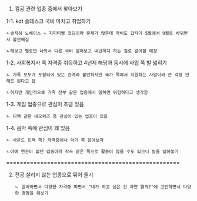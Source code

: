 
1. 컴공 관련 업종 중에서 찾아보기

1-1. kdt 솔데스크 국비 마치고 취업하기

    ㄴ솔직히 노베이스 + 지피티빨 코딩이라 문제가 많은데 국비도 갑자기 5월에서 9월로 바뀌면서 불안해짐

    ㄴ해보고 별로면 나와서 다른 국비 알아보고 내년까지 하는 걸로 알아볼 예정

     
 

 
1-2. 사회복지사 쪽 자격증 취득하고 4년제 해당과 동시에 사업 쪽 발 넓히기

    ㄴ 가족 모두가 포함되어 있는 관계라 불안하지만 국가 쪽에서 지원하는 사업이라 큰 걱정 안해도 된다고 함

    ㄴ하지만 개인적으로 가족 전부 같은 업종에서 일하면 위험하다고 생각함



  
 

1-3. 게임 업종으로 관심이 조금 있음

    ㄴ 디맥 같은 네오위즈 등 관심이 있는 업종이 있음
 
 

 


1-4. 음악 쪽에 관심이 꽤 있음

    ㄴ 사운드 트랙 쪽? 자격증이나 악기 쪽 알아보자

    ㄴ아예 연관이 없던 업종이라 작곡 같은 쪽으로 활동이 많을 수도 있으니 발을 넓혀놓기







===================================================




2. 전공 살리지 않는 업종으로 뛰어 들기
   
       ㄴ 알바하면서 다양한 자격증 따면서 "내가 하고 싶은 건 과연 뭘까?"에 고민하면서 다양한 경험을 해보기

